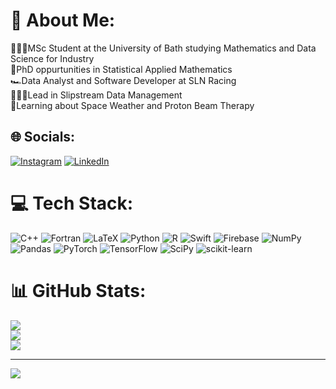 # 💫 About Me:
👨🏻‍🎓MSc Student at the University of Bath studying Mathematics and Data Science for Industry<br>
🔭PhD oppurtunities in Statistical Applied Mathematics<br>
🏎️Data Analyst and Software Developer at SLN Racing<br>
🧑🏻‍💻Lead in Slipstream Data Management<br>
🌱Learning about Space Weather and Proton Beam Therapy

## 🌐 Socials:
[![Instagram](https://img.shields.io/badge/Instagram-%23E4405F.svg?logo=Instagram&logoColor=white)](https://instagram.com/mattevs24) [![LinkedIn](https://img.shields.io/badge/LinkedIn-%230077B5.svg?logo=linkedin&logoColor=white)](https://linkedin.com/in/www.linkedin.com/in/matthew-evans-013b2224a) 

# 💻 Tech Stack:
![C++](https://img.shields.io/badge/c++-%2300599C.svg?style=for-the-badge&logo=c%2B%2B&logoColor=white) ![Fortran](https://img.shields.io/badge/Fortran-%23734F96.svg?style=for-the-badge&logo=fortran&logoColor=white) ![LaTeX](https://img.shields.io/badge/latex-%23008080.svg?style=for-the-badge&logo=latex&logoColor=white) ![Python](https://img.shields.io/badge/python-3670A0?style=for-the-badge&logo=python&logoColor=ffdd54) ![R](https://img.shields.io/badge/r-%23276DC3.svg?style=for-the-badge&logo=r&logoColor=white) ![Swift](https://img.shields.io/badge/swift-F54A2A?style=for-the-badge&logo=swift&logoColor=white) ![Firebase](https://img.shields.io/badge/firebase-%23039BE5.svg?style=for-the-badge&logo=firebase) ![NumPy](https://img.shields.io/badge/numpy-%23013243.svg?style=for-the-badge&logo=numpy&logoColor=white) ![Pandas](https://img.shields.io/badge/pandas-%23150458.svg?style=for-the-badge&logo=pandas&logoColor=white) ![PyTorch](https://img.shields.io/badge/PyTorch-%23EE4C2C.svg?style=for-the-badge&logo=PyTorch&logoColor=white) ![TensorFlow](https://img.shields.io/badge/TensorFlow-%23FF6F00.svg?style=for-the-badge&logo=TensorFlow&logoColor=white) ![SciPy](https://img.shields.io/badge/SciPy-%230C55A5.svg?style=for-the-badge&logo=scipy&logoColor=%white) ![scikit-learn](https://img.shields.io/badge/scikit--learn-%23F7931E.svg?style=for-the-badge&logo=scikit-learn&logoColor=white)
# 📊 GitHub Stats:
![](https://github-readme-stats.vercel.app/api?username=mattevs24&theme=gotham&hide_border=false&include_all_commits=true&count_private=true)<br/>
![](https://github-readme-streak-stats.herokuapp.com/?user=mattevs24&theme=gotham&hide_border=false)<br/>
![](https://github-readme-stats.vercel.app/api/top-langs/?username=mattevs24&theme=gotham&hide_border=false&include_all_commits=true&count_private=true&layout=compact)

---
[![](https://visitcount.itsvg.in/api?id=mattevs24&icon=0&color=0)](https://visitcount.itsvg.in)

<!-- Proudly created with GPRM ( https://gprm.itsvg.in ) -->
